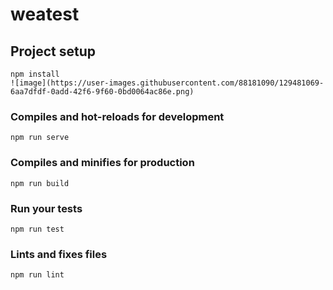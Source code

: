 # weatest

## Project setup
```
npm install
![image](https://user-images.githubusercontent.com/88181090/129481069-6aa7dfdf-0add-42f6-9f60-0bd0064ac86e.png)

```

### Compiles and hot-reloads for development
```
npm run serve
```

### Compiles and minifies for production
```
npm run build
```

### Run your tests
```
npm run test
```

### Lints and fixes files
```
npm run lint
```
